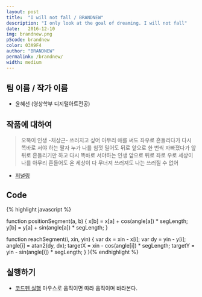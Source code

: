 ```yaml
---
layout: post
title:  "I will not fall / BRANDNEW"
description: "I only look at the goal of dreaming. I will not fall"
date:   2016-12-10
img: brandnew.png
p5code: brandnew
color: 03A9F4
author: "BRANDNEW"
permalink: /brandnew/
width: medium
---
```

## 팀 이름 / 작가 이름
- 윤혜선 (영상학부 디지털아트전공)

## 작품에 대하여
<blockquote>
오뚝이 인생
                                                -채상근-
쓰러지고 싶어
아무리 애를 써도
좌우로 흔들리다가
다시 똑바로 서야 하는 팔자
누가 나를 힘껏 밀어도
뒤로 앞으로 한 번씩 자빠졌다가
앞뒤로 흔들리기만 하고
다시 똑바로 서야하는 인생
앞으로 뒤로 좌로 우로
세상이 나를 아무리 흔들어도
온 세상이 다 무너져 쓰러져도
나는 쓰러질 수 없어


</blockquote>

- [저널링](https://docs.google.com/document/d/130BML7WvZVvJNXoivDy_Qm8zGNtZE2qYLMZsgsVtP6c/edit)


## Code
{% highlight javascript %}

function positionSegment(a, b) {
  x[b] = x[a] + cos(angle[a]) * segLength;
  y[b] = y[a] + sin(angle[a]) * segLength;
}

function reachSegment(i, xin, yin) {
  var dx = xin - x[i];
  var dy = yin - y[i];
  angle[i] = atan2(dy, dx);
  targetX = xin - cos(angle[i]) * segLength;
  targetY = yin - sin(angle[i]) * segLength;
}
}{% endhighlight %}

## 실행하기
- [코드펜 실행](http://codepen.io/guineapig/pen/jVpEJe)
마우스로 움직이면 따라 움직이며 바라본다.

